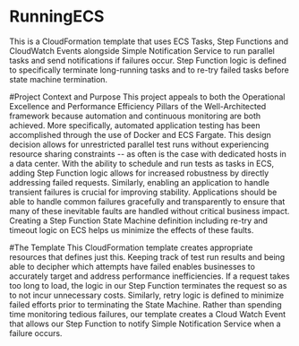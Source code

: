 # RunningECS
This is a CloudFormation template that uses ECS Tasks, Step Functions and CloudWatch Events alongside Simple Notification Service to run parallel tasks and send notifications if failures occur. Step Function logic is defined to specifically terminate long-running tasks and to re-try failed tasks before state machine termination.

#Project Context and Purpose 
This project appeals to both the Operational Excellence and Performance Efficiency Pillars of the Well-Architected
framework because automation and continuous monitoring are both achieved. More specifically, automated
application testing has been accomplished through the use of Docker and ECS Fargate. This design decision allows
for unrestricted parallel test runs without experiencing resource sharing constraints -- as often is the case with
dedicated hosts in a data center. With the ability to schedule and run tests as tasks in ECS, adding Step Function
logic allows for increased robustness by directly addressing failed requests.
Similarly, enabling an application to handle transient failures is crucial for improving stability. Applications should be
able to handle common failures gracefully and transparently to ensure that many of these inevitable faults are
handled without critical business impact. Creating a Step Function State Machine definition including re-try and
timeout logic on ECS helps us minimize the effects of these faults.

#The Template 
This CloudFormation template creates appropriate resources that defines just this. Keeping track of test run results
and being able to decipher which attempts have failed enables businesses to accurately target and address
performance inefficiencies. If a request takes too long to load, the logic in our Step Function terminates the request
so as to not incur unnecessary costs. Similarly, retry logic is defined to minimize failed efforts prior to terminating the
State Machine. Rather than spending time monitoring tedious failures, our template creates a Cloud Watch Event that
allows our Step Function to notify Simple Notification Service when a failure occurs.
